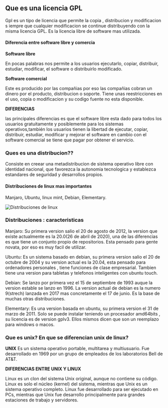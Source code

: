 ## Que es una licencia GPL
Gpl es un tipo de licencia que permite la copia , distribucion y modificacion s iempre que cualquier  modificacion se continue distribuyendo con la misma licencia GPL.  Es la licencia libre de software mas utilizada.

#### Diferencia entre software libre y comercia

**Software libre**

En pocas palabras nos permite  a los usuarios  ejecutarlo, copiar, distribuir, estudiar, modificar, el software o distribuirlo modificado.

**Software comercial**

Este es producido por las compañias por eso las compañias cobran un dinero por el producto, distribucion o soporte.  Tiene unas reestricciones en el uso, copia o modificacion  y su codigo fuente no esta disponible.

**DIFERENCIAS**


las principales diferencias es que el software libre esta dado para todos los usuarios gratuitamente y posiblemente para los sistemas operativos,también los usuarios tienen la libertad de ejecutar, copiar, distribuir, estudiar, modificar y mejorar el software en cambio con el software comercial se tiene que pagar por obtener el servicio.

### Ques es una distribucion??

Consiste en creear una  metadistribucion de sistema operativo libre con identidad nacional, que favorezca la autonomia tecnologica y establezca estandares de seguridad y desarrollos propios.

#### Distribuciones de linux mas importantes

Manjaro, Ubuntu, linux mint, Debian,  Elementary.

![Distribuciones de linux](https://softwarelibreecuador.files.wordpress.com/2013/04/distros.png)

### Distribuciones : caracteristicas

Manjaro: Su primera version salio el 20 de agosto de 2012, la version que existe actualmente es la 20.0(26 de abril de 2020), una de las diferencias es que tiene un conjunto propio de repositorios. Esta pensado para gente novata, por eso es muy facil de utilizar.

Ubuntu: Es un sistema basado en debian, su primera version  salio el 20 de octubre de 2004 y su version actual es la  20.04,  esta pensado para ordenadores personales , tiene funciones de clase empresarial. Tambien tiene una version para tabletas y telefonos inteligentes con ubuntu touch.

Debian: Se lanzo por primera vez el 15 de septiembre de 1993 auque la version estable se lanzo en 1996. La version actual de debian es la  numero 9(strech) lanzada  en 2017 mas concretamente el 17 de junio. Es la base de muchas otras distribuciones.

Elementary:  Es una  version basada  en ubuntu, su primera version el 31 de marzo de 2011. Solo se puede instalar teniendo un procesador amd64bits , su licencia es de version gplv3. Ellos mismos dicen  que son un reemplazo para windows o macos.


### Que es  unix? En que se diferencian unix de linux?

**UNIX** 
Es un sistema operativo portable, multitarea y multiusuario. Fue desarrollado en 1969 por un grupo de empleados de los laboratorios Bell de AT&T.

**DIFERENCIAS ENTRE UNIX Y LINUX**

Linux es un clon del sistema Unix original, aunque no contiene su código. Linux es solo el núcleo (kernel) del sistema, mientras que Unix es un sistema operativo completo. Linux fue desarrollado para ser ejecutado en PCs, mientras que Unix fue desarrollo principalmente para grandes estaciones de trabajo y servidores.
